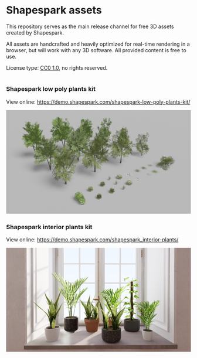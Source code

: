 # Shapespark assets

This repository serves as the main release channel for free 3D assets created by Shapespark.

All assets are handcrafted and heavily optimized for real-time rendering in a browser, but will work with any 3D software.
All provided content is free to use.

License type: [CC0 1.0](https://creativecommons.org/share-your-work/public-domain/cc0/), no rights reserved.
#
### Shapespark low poly plants kit
View online: https://demo.shapespark.com/shapespark-low-poly-plants-kit/

![](shapespark-low-poly-plants-kit/img/shapespark-plants-kit-01.jpg)

### Shapespark interior plants kit

View online: https://demo.shapespark.com/shapespark_interior-plants/ 

![](shapespark-interior-plants-kit/img/preview.png)
